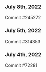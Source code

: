 ### July 8th, 2022

Commit #245272

### July 5th, 2022

Commit #314353


### July 4th, 2022

Commit #72281
